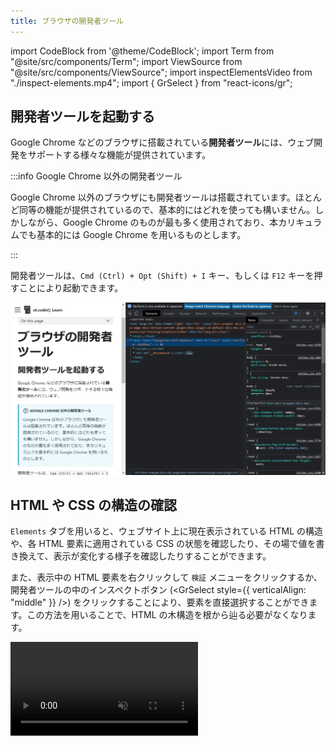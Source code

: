 ```yaml
---
title: ブラウザの開発者ツール
---
```


import CodeBlock from '@theme/CodeBlock';
import Term from "@site/src/components/Term";
import ViewSource from "@site/src/components/ViewSource";
import inspectElementsVideo from "./inspect-elements.mp4";
import { GrSelect } from "react-icons/gr";

## 開発者ツールを起動する

Google Chrome などのブラウザに搭載されている**開発者ツール**には、ウェブ開発をサポートする様々な機能が提供されています。

:::info Google Chrome 以外の開発者ツール

Google Chrome 以外のブラウザにも開発者ツールは搭載されています。ほとんど同等の機能が提供されているので、基本的にはどれを使っても構いません。しかしながら、Google Chrome のものが最も多く使用されており、本カリキュラムでも基本的には Google Chrome を用いるものとします。

:::

開発者ツールは、`Cmd (Ctrl) + Opt (Shift) + I` キー、もしくは `F12` キーを押すことにより起動できます。

![開発者ツールを起動した様子](open-inspector.png)

## HTML や CSS の構造の確認

`Elements` タブを用いると、ウェブサイト上に現在表示されている HTML の構造や、各 HTML 要素に適用されている CSS の状態を確認したり、その場で値を書き換えて、表示が変化する様子を確認したりすることができます。

また、表示中の HTML 要素を右クリックして `検証` メニューをクリックするか、開発者ツールの中のインスペクトボタン (<GrSelect style={{ verticalAlign: "middle" }} />) をクリックすることにより、要素を直接選択することができます。この方法を用いることで、HTML の木構造を根から辿る必要がなくなります。

<video src={inspectElementsVideo} muted autoPlay loop controls />

### 課題

あなたのお気に入りのニュースサイトの記事をひとつ選び、その中に現れる人物名を、 `Elements` タブの機能を用いて自分の名前に変えてみましょう。悪用厳禁です！

## デバッガ

**デバッガ** は、プログラムのバグを探し、解決するために役立つソフトウェアです。ブラウザの開発者ツールには、通常 JavaScript のデバッガが搭載されています。

デバッガを用いることで、プログラムが実行される様子を細かく観測することができます。次のプログラムで試してみましょう。

```html title="index.html"
<!DOCTYPE html>
<html lang="ja">
  <head>
    <meta charset="utf-8" />
    <title>Title</title>
  </head>
  <body>
    <div id="result"></div>
    <script src="./script.js"></script>
  </body>
</html>
```

```javascript title=script.js
function add(a, b) {
  return a + b;
}

let resultElement = document.getElementById("result");
let sum = add(3, 4);
resultElement.textContent = sum;
```

JavaScript のデバッガは主に `Sources` タブから用います。まずはこのタブを開き、サイドパネルに表示された `script.js` を開きましょう。

![デバッガでファイルを開く](./open-file-in-debugger.png)

続いて、5 行目の行番号が表示されている部分をクリックして**ブレークポイント**を設置します。この状態でブラウザを更新してみてください。

JavaScript の実行がブレークポイントを設定した地点に差し掛かると、プログラムの実行がデバッガにより一時停止されます。

:::info

上記のプログラムにおいて、ページの読み込みの完了時にはすでに JavaScript の実行が終わっています。このため、ブレークポイントを設置した行のプログラムは、ページを更新するまで再度実行されません。

:::

:::caution

上の画像の中の、緑色の四角で表示されている部分は、**これから実行されようとしている行**を表します。つまり、5 行目のプログラムは、この時点ではまだ実行されていません。

:::

![ブレークポイントの設置](./set-breakpoint.png)

続いて、**ステップ オーバー**ボタンを押します。ステップ オーバーは、現在の行を実行し、次の行に進む操作です。これにより、緑色の四角が 6 行目に移ります。

![ステップ オーバー](./step-over.png)

この状態で、`resultElement` の部分にマウスカーソルを乗せてみましょう。`resultElement` 変数の中身が表示されます。変数の値がオブジェクトの場合は、その内部を見ることもできます。おなじみの `textContent` プロパティなども存在していることが分かりますね。

![オブジェクトの中身を見る](./inspect-object.png)

次は、**ステップ イン**ボタンを押してみましょう。現在の行が関数呼び出しだった場合、実行が関数の中に移ります。

![ステップ イン](./step-in.png)

右側のパネルの `Call Stack` (**コール スタック**) 部分を見てみてください。ここには、現在実行されている関数が、どの順番で実行されているのかが表示されています。この場合は、`script.js` というファイルの 6 行目から `add` 関数が呼び出されていることが分かります。

![コール スタック](./call-stack.png)

最後に、**ステップ アウト**ボタンを押しましょう。このボタンを押すと、現在実行されている関数が最後まで実行され、呼び出し元の関数の実行に戻ります。

![ステップ アウト](./step-out.png)

:::tip `console.log`

デバッガを使わずに、`console.log` を使ってデバッグすることもできます。`console.log` は、ブラウザの開発者ツールのコンソールに値を出力する関数です。
以下のプログラムは x と y の和を出力するプログラムですが、`console.log` を使ってプログラムの実行中に値の変化を確認したり、エラーが発生した際に原因を特定することができます。

```javascript
let x = 5;
let y = 10;
let sum = x + y;
console.log("x + y = ", sum);
```

:::

### 課題

次のプログラムの 4 行目では、`add` 関数は 3 回実行されます。どのような順番で関数が呼び出されているか、デバッガを用いて確認してみてください。

```javascript title=script.js
function add(a, b) {
  return a + b;
}

let result = add(add(1, 2), add(3, 4));
document.write(result);
```
